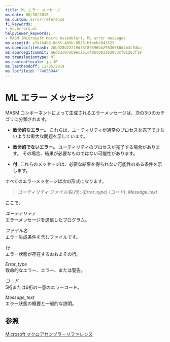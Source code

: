 ```yaml
---
title: ML エラー メッセージ
ms.date: 08/30/2018
ms.custom: error-reference
f1_keywords:
- vc.errors.ml
helpviewer_keywords:
- MASM (Microsoft Macro Assembler), ML error messages
ms.assetid: e7e164b3-6d65-4b5b-8925-bfbebc043523
ms.openlocfilehash: 2db928d22219d33f89396bb29530680d4b3c8dba
ms.sourcegitcommit: a6d63c07ab9ec251c48bc003ab2933cf01263f19
ms.translationtype: MT
ms.contentlocale: ja-JP
ms.lasthandoff: 12/05/2019
ms.locfileid: "74856944"
---
```

# <a name="ml-error-messages"></a>ML エラー メッセージ

MASM コンポーネントによって生成されるエラーメッセージは、次の3つのカテゴリに分類されます。

- **致命的なエラー。** これらは、ユーティリティが通常のプロセスを完了できないような重大な問題を示しています。

- **致命的でないエラー。** ユーティリティのプロセスが完了する場合があります。 その場合、結果が必要なものではない可能性があります。

- **付.** これらのメッセージは、必要な結果を得られない可能性のある条件を示します。

すべてのエラーメッセージは次の形式になります。

> *ユーティリティ*:*ファイル名*(*行*): {*Error_type*} (*コード*): *Message_text*

ここで、

*ユーティリティ*\
エラーメッセージを送信したプログラム。

*ファイル名*\
エラー生成条件を含むファイルです。

*行*\
エラー状態が存在するおおよその行。

*Error_type*\
致命的なエラー、エラー、または警告。

*コード*\
5桁または6桁の一意のエラーコード。

*Message_text*\
エラー状態の概要と一般的な説明。

## <a name="see-also"></a>参照

[Microsoft マクロアセンブラーリファレンス](../../assembler/masm/microsoft-macro-assembler-reference.md)
